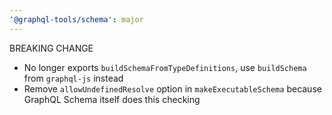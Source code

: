 ```yaml
---
'@graphql-tools/schema': major
---
```


BREAKING CHANGE
- No longer exports `buildSchemaFromTypeDefinitions`, use `buildSchema` from `graphql-js` instead
- Remove `allowUndefinedResolve` option in `makeExecutableSchema` because GraphQL Schema itself does this checking

